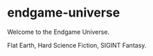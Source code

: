 # endgame-universe

Welcome to the Endgame Universe. 

Flat Earth, Hard Science Fiction, SIGINT Fantasy.
